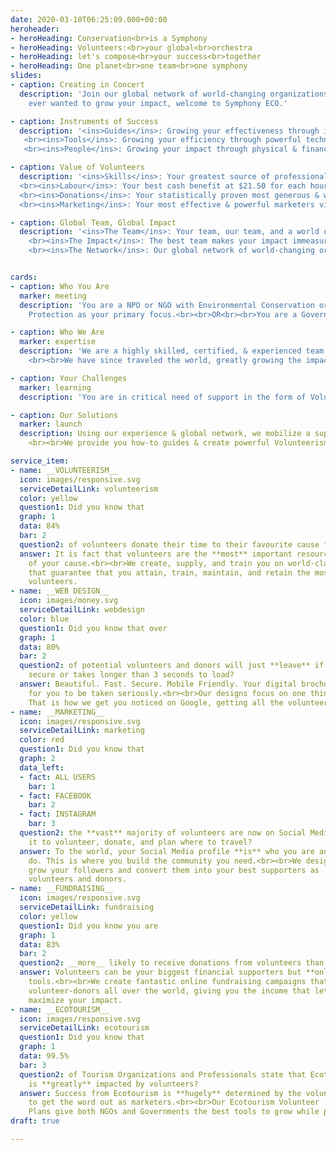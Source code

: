 ```yaml
---
date: 2020-03-10T06:25:09.000+00:00
heroheader:
- heroHeading: Conservation<br>is a Symphony
- heroHeading: Volunteers:<br>your global<br>orchestra
- heroHeading: let's compose<br>your success<br>together
- heroHeading: One planet<br>one team<br>one symphony
slides:
- caption: Creating in Concert
  description: 'Join our global network of world-changing organizations. If you have
    ever wanted to grow your impact, welcome to Symphony ECO.'

- caption: Instruments of Success
  description: '<ins>Guides</ins>: Growing your effectiveness through improving your skills.
   <br><ins>Tools</ins>: Growing your efficiency through powerful technical solutions.
   <br><ins>People</ins>: Growing your impact through physical & financial support.'

- caption: Value of Volunteers
  description: '<ins>Skills</ins>: Your greatest source of professionals from all over the world.
  <br><ins>Labour</ins>: Your best cash benefit at $21.50 for each hour volunteered.
  <br><ins>Donations</ins>: Your statistically proven most generous & willing donors.
  <br><ins>Marketing</ins>: Your most effective & powerful marketers via Social Media.'

- caption: Global Team, Global Impact
  description: '<ins>The Team</ins>: Your team, our team, and a world of skilled volunteers.
    <br><ins>The Impact</ins>: The best team makes your impact immeasurable.
    <br><ins>The Network</ins>: Our global network of world-changing organizations.'


cards:
- caption: Who You Are
  marker: meeting
  description: 'You are a NPO or NGO with Environmental Conservation or Animal/Plant
    Protection as your primary focus.<br><br>OR<br><br>You are a Government Agency who has Sustainable Ecotourism as your primary focus.<br><br>You have at least 1-3 years of experience in your mission, know the incredible value brought by excellent Volunteers, & are familiar with the frustrations of not having enough Volunteers, Funding, & Marketing.'

- caption: Who We Are
  marker: expertise
  description: 'We are a highly skilled, certified, & experienced team of Canadian & German Volunteer Leaders, Eco-Activists, NPO Board Members, Environmental Scientists, Technologists, MBAs, & Project Managers.<br><br>We met as skilled Volunteers at a NPO & realized that empowering change-makers with world-class Volunteer Management Solutions is key to changing the world.
    <br><br>We have since traveled the world, greatly growing the impact of Environmental Conservation NPOs/NGOs & Ecotourism-driven Government Agencies by mobilizing fantastic Volunteers worldwide.'

- caption: Your Challenges
  marker: learning
  description: 'You are in critical need of support in the form of Volunteers, Donors, or Marketers & believe in how much growth you can bring to your environment, economy, & society with great, reliable support.<br><br>You are in need of a team to make your visions a reality & need to connect into a broader global network.<br><br>You need the most wonderful, generous, dedicated, & passionate Volunteers to help grow your positive impact on the environment because they believe in you & your mission.'

- caption: Our Solutions
  marker: launch
  description: Using our experience & global network, we mobilize a superb team of Volunteers for you that are your biggest marketers, donors, & skilled workforce.
    <br><br>We provide you how-to guides & create powerful Volunteerism Solutions that include World-Class Planning, Volunteer Management Tools, Web Design, Digital Marketing, & Fundraising.<br><br>Our step-by-step solutions take you & your team from your current state of critical need to having access to all the skilled people, money, & awareness you need, raising your environmental impact immensely.

service_item:
- name: __VOLUNTEERISM__
  icon: images/responsive.svg
  serviceDetailLink: volunteerism
  color: yellow
  question1: Did you know that
  graph: 1
  data: 84%
  bar: 2
  question2: of volunteers donate their time to their favourite cause **multiple** times each year?
  answer: It is fact that volunteers are the **most** important resource for the success
    of your cause.<br><br>We create, supply, and train you on world-class tools and training programs
    that guarantee that you attain, train, maintain, and retain the most excellent
    volunteers.
- name: __WEB DESIGN__
  icon: images/money.svg
  serviceDetailLink: webdesign
  color: blue
  question1: Did you know that over
  graph: 1
  data: 80%
  bar: 2
  question2: of potential volunteers and donors will just **leave** if your website is not
    secure or takes longer than 3 seconds to load?
  answer: Beautiful. Fast. Secure. Mobile Friendly. Your digital brochure **must** look professional
    for you to be taken seriously.<br><br>Our designs focus on one thing only - User Experience.
    That is how we get you noticed on Google, getting all the volunteers you need.
- name: __MARKETING__
  icon: images/responsive.svg
  serviceDetailLink: marketing
  color: red
  question1: Did you know that
  graph: 2
  data_left:
  - fact: ALL USERS
    bar: 1
  - fact: FACEBOOK
    bar: 2
  - fact: INSTAGRAM
    bar: 3
  question2: the **vast** majority of volunteers are now on Social Media, using
    it to volunteer, donate, and plan where to travel?
  answer: To the world, your Social Media profile **is** who you are and what you
    do. This is where you build the community you need.<br><br>We design Social Media profiles on all platforms that
    grow your followers and convert them into your best supporters as
    volunteers and donors.
- name: __FUNDRAISING__
  icon: images/responsive.svg
  serviceDetailLink: fundraising
  color: yellow
  question1: Did you know you are
  graph: 1
  data: 83%
  bar: 2
  question2: __more__ likely to receive donations from volunteers than non-volunteers?
  answer: Volunteers can be your biggest financial supporters but **only** if you give them the right
    tools.<br><br>We create fantastic online fundraising campaigns that reach
    volunteer-donors all over the world, giving you the income that lets you
    maximize your impact.
- name: __ECOTOURISM__
  icon: images/responsive.svg
  serviceDetailLink: ecotourism
  question1: Did you know that
  graph: 1
  data: 99.5%
  bar: 3
  question2: of Tourism Organizations and Professionals state that Ecotourism
    is **greatly** impacted by volunteers?
  answer: Success from Ecotourism is **hugely** determined by the volunteers you get to both help you manage tourists and
    to get the word out as marketers.<br><br>Our Ecotourism Volunteer
    Plans give both NGOs and Governments the best tools to grow while protecting nature first.
draft: true

---
```

